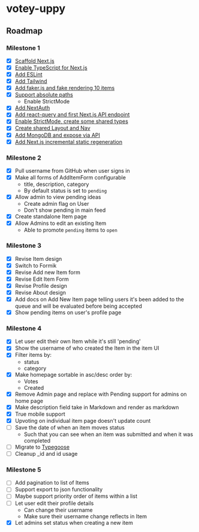 # votey-uppy

## Roadmap

### Milestone 1

- [x] [Scaffold Next.js](https://github.com/hswolff/votey-uppy/commit/503c03fbe02d8859bdc744435bd276f37eff0d29)
- [x] [Enable TypeScript for Next.js](https://github.com/hswolff/votey-uppy/commit/5caa9c17aac8efebbf6b809c1d0b53c958a85c04)
- [x] [Add ESLint](https://github.com/hswolff/votey-uppy/commit/405c41e32ada10431a99a0e4311c339c6208eef4)
- [x] [Add Tailwind](https://github.com/hswolff/votey-uppy/commit/9575635027875c90f95c619cdf1c900b8b5eb270)
- [x] [Add faker.js and fake rendering 10 items](https://github.com/hswolff/votey-uppy/commit/962044464ebe45eb2ec8ff50e0473bff7763bc3b)
- [x] [Support absolute paths](https://github.com/hswolff/votey-uppy/commit/a8921dd352152d9550c21ccbe02b55a4b929b42f)
  - Enable StrictMode
- [x] [Add NextAuth](https://github.com/hswolff/votey-uppy/commit/41186b196901649e9e9ce58dd1282b4504a8e3bb)
- [x] [Add react-query and first Next.js API endpoint](https://github.com/hswolff/votey-uppy/commit/58c542bc5e06649de1df8133c683f6b09291155c)
- [x] [Enable StrictMode, create some shared types](https://github.com/hswolff/votey-uppy/commit/9a23348f02731dfe42f4e5966a7fed5e5b1b90cb)
- [x] [Create shared Layout and Nav](https://github.com/hswolff/votey-uppy/commit/46cff213d26ae66fb819805d6a436d24e9447f91)
- [x] [Add MongoDB and expose via API](https://github.com/hswolff/votey-uppy/commit/4bd46490a27f7d0eed17083c52636b95ac050a92)
- [x] [Add Next.js incremental static regeneration](https://github.com/hswolff/votey-uppy/commit/62c46eda0b6670c4344bb29b8b709b1f362a612d)

### Milestone 2

- [x] Pull username from GitHub when user signs in
- [x] Make all forms of AddItemForm configurable
  - title, description, category
  - By default status is set to `pending`
- [x] Allow admin to view pending ideas
  - Create admin flag on User
  - Don't show pending in main feed
- [x] Create standalone Item page
- [x] Allow Admins to edit an existing Item
  - Able to promote `pending` items to `open`

### Milestone 3

- [x] Revise Item design
- [x] Switch to Formik
- [x] Revise Add new Item form
- [x] Revise Edit Item Form
- [x] Revise Profile design
- [x] Revise About design
- [x] Add docs on Add New Item page telling users it's been added to the queue and will be evaluated before being accepted
- [x] Show pending items on user's profile page

### Milestone 4

- [x] Let user edit their own Item while it's still 'pending'
- [x] Show the username of who created the Item in the item UI
- [x] Filter items by:
  - status
  - category
- [x] Make homepage sortable in asc/desc order by:
  - Votes
  - Created
- [x] Remove Admin page and replace with Pending support for admins on home page
- [x] Make description field take in Markdown and render as markdown
- [x] True mobile support
- [x] Upvoting on individual item page doesn't update count
- [ ] Save the date of when an item moves status
  - Such that you can see when an item was submitted and when it was completed
- [ ] Migrate to [Typegoose](https://github.com/typegoose/typegoose)
- [ ] Cleanup \_id and id usage

### Milestone 5

- [ ] Add pagination to list of Items
- [ ] Support export to json functionality
- [ ] Maybe support priority order of items within a list
- [ ] Let user edit their profile details
  - Can change their username
  - Make sure their username change reflects in Item
- [x] Let admins set status when creating a new item
